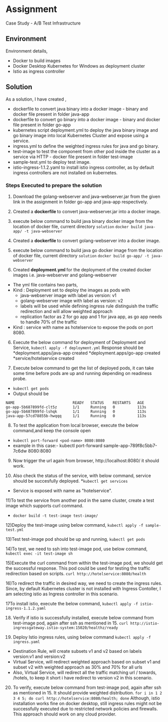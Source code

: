 # Assignment

Case Study - A/B Test Infrastructure

## Environment

Environment details,
* Docker to build images
* Docker Desktop Kubernetes for Windows as deployment cluster
* Istio as ingress controller

## Solution


As a solution, I have created , 
* dockerfile to convert java binary into a docker image - binary and docker file present in folder java-app
* dockerfile to convert go binary into a docker image - binary and docker file present in folder go-app
* kubernetes script deployment.yml to deploy the java binary image and go binary image into local Kubernetes Cluster and expose using a service.
* ingress.yml to define the weighted ingress rules for java and go binary.
* test-image to test the component from other pod inside the cluster as a service via HTTP - docker file present in folder test-image
* sample-test.yml to deploy test image.
* istio-ingress-1.1.2.yaml to install istio ingress controller, as by default ingress controllers are not installed on kubernetes.


### Steps Executed to prepare the solution

1) Download the golang-webserver and java-webserver.jar from the given link in the assignment in folder go-app and java-app respectively. 
2) Created a <b> dockerfile </b> to convert java-webserver.jar into a docker image. 
3) execute below command to build java binary docker image from the location of docker file, current directory `solution`
		`docker build java-app/ -t java-webserver` 
4) Created a <b> dockerfile </b> to convert golang-webserver into a docker image.
4) execute below command to build java go docker image from the location of docker file, current directory `solution`
		`docker build go-app/ -t java-webserver`		
		
5) Created <b> deployment.yml </b> for the deployment of the created docker images i.e. java-webserver and golang-webserver
* The yml file contains two parts, 
* Kind : Deployment set to deploy the images as pods with 
	* java-webserver image with label as version: v1
	* golang-webserver image with label as version: v2
	* labels will be used while defining ingress rule distinguish the traffic redirection and will allow weighted approach
	* replication factor as 2 for go app and 1 for java app, as go app needs to handle 70% of the traffic
* Kind : service with name as hotelservice to expose the pods on port 8080.

6) Execute the below command for deployment of Deployment and Service,
         `kubectl apply -f deployment.yml` 
Response should be 
*deployment.apps/java-app created
*deployment.apps/go-app created
*service/hotelservice created

7) Execute below command to get the list of deployed pods, it can take some time before pods are up and running depending on readiness probe.
* `kubectl get pods`
* Output should be 
```
NAME                          READY   STATUS    RESTARTS   AGE
go-app-5b687899fd-clt5z       1/1     Running   0          113s
go-app-5b687899fd-lshqk       1/1     Running   0          113s
java-app-57cd78855b-hwqqq     1/1     Running   0          113s
```

8) To test the application from local browser, execute the below command,and keep the console open
  * `kubectl port-forward <pod-name> 8080:8080` 
  *  example in this case:- kubectl port-forward sample-app-789f8c5bb7-7c6dw 8080:8080
  
9) Now trigger the url again from browser, http://localhost:8080/ it should work.

10) Also check the status of the service, with below command, service should be succesfully deployed. 
*`kubectl get services` 
* Service is exposed with name as "hotelservice".
        
11)To test the service from another pod in the same cluster, create a test image which supports curl command.
* `docker build -t test-image test-image/`
           
12)Deploy the test-image using below command, 
           `kubectl apply -f sample-test.yml` 
           
13)Test test-image pod should be up and running, `kubectl get pods`

14)To test, we need to ssh into test-image pod, use below command,
         `kubectl exec -it test-image sh`
         
15)Execute the curl command from within the test-image pod, we should get the successful response. This pod could be used for testing the traffic redirection based on scripts.
         `curl http://hotelservice:8080/health`
		 
16)To redirect the traffic in desired way, we need to create the ingress rules. Since, by default Kubernetes cluster is not installed with Ingress Contoller, I am selecting istio as Ingress controller in this scenario.

17To install istio, execute the below command,
		  `kubectl apply -f istio-ingress-1.1.2.yaml`
		  
18) Verify if istio is successfully installed, execute below command from test-image pod, again after ssh as mentioned in 15.
		  `curl http://istio-ingressgateway.istio-system:15020/healthz/ready`

19) Deploy Istio ingress rules, using below command
		  `kubectl apply -f ingress.yaml`
* Destination Rule, will create subsets v1 and v2 based on labels version:v1 and version:v2
* Virtual Service, will redirect weighted approach based on subset v1 and subset v2 with weighted approach as 30% and 70% for all urls
* Also, Virtual Service, will redirect all the traffic matching url / towards, /hotels, to keep it short i have redirect to version v2 in this scenario.

20) To verify, execute below command from test-image pod, again after ssh as mentioned in 15. It should provide weighted distribution.
	`for i in 1 2 3 4 5; do curl http://hotelservice:8080/health; done`
Although, istio installation works fine on docker desktop, still ingress rules might not be successfully executed due to restricted network policies and firewalls. This approach should work on any cloud provider.

            


		


